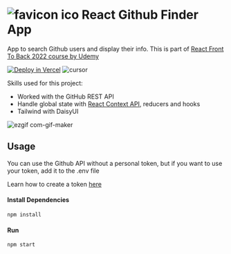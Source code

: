 
# ![favicon ico](https://user-images.githubusercontent.com/82407633/181073808-e1464527-ec18-4209-bb07-95e9660895f2.png) React Github Finder App 

App to search Github users and display their info. This is part of [React Front To Back 2022 course by Udemy](https://www.udemy.com/course/react-front-to-back-2022/) 

[![Deploy in Vercel](https://img.shields.io/badge/-DEPLOY-E0BFAC)](https://github-finder-gr6irthni-barbimt.vercel.app/) ![cursor](https://user-images.githubusercontent.com/82407633/181073703-2ee381cc-2a8c-4504-ba0f-51d0027cb4bf.png)

Skills used for this project:

- Worked with the GitHub REST API
- Handle global state with [React Context API](https://es.reactjs.org/docs/context.html#api), reducers and hooks
- Tailwind with DaisyUI

![ezgif com-gif-maker](https://user-images.githubusercontent.com/82407633/181074099-f3df8b83-076d-49a4-92d3-db5f5655049f.gif)

Usage
-------------
You can use the Github API without a personal token, but if you want to use your token, add it to the .env file

Learn how to create a token [here](https://docs.github.com/en/authentication/keeping-your-account-and-data-secure/creating-a-personal-access-token "here")

#### Install Dependencies
```
npm install
```
#### 	Run
```
npm start
```
